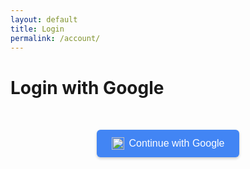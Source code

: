 ```yaml
---
layout: default
title: Login
permalink: /account/
---
```


# Login with Google

<div id="login-section" class="login-container" style="text-align:center; margin-top:50px;">
  <button id="google-login" style="
      background: #4285F4; 
      color: white; 
      border: none; 
      padding: 12px 24px; 
      font-size: 16px; 
      border-radius: 6px; 
      cursor: pointer;
      display: inline-flex;
      align-items: center;
      gap: 8px;
      box-shadow: 0 2px 4px rgba(0,0,0,0.2);
  ">
    <img src="https://www.svgrepo.com/show/355037/google.svg" width="20" height="20" alt="Google Logo"/>
    Continue with Google
  </button>
</div>

<script src="https://cdn.jsdelivr.net/npm/@supabase/supabase-js"></script>
<script>
const { createClient } = window.supabase;

// ✅ Initialize Supabase
const client = createClient(
  "https://lkhrfezubnpdzyduoglu.supabase.co",
  "eyJhbGciOiJIUzI1NiIsInR5cCI6IkpXVCJ9.eyJpc3MiOiJzdXBhYmFzZSIsInJlZiI6ImxraHJmZXp1Ym5wZHp5ZHVvZ2x1Iiwicm9sZSI6ImFub24iLCJpYXQiOjE3NTU3NzQ3NTYsImV4cCI6MjA3MTM1MDc1Nn0.CmXHYzLAP370bjXa9mjSa-O7uH4sx3ADl7djAvQSWOY"
);

// ✅ Redirect if already logged in
(async () => {
  const { data: { session } } = await client.auth.getSession();
  if (session) {
    window.location.href = "/account"; // redirect logged-in users
  }
})();

// ✅ Google Login
document.getElementById("google-login").addEventListener("click", async () => {
  const { error } = await client.auth.signInWithOAuth({
    provider: "google",
    options: {
      redirectTo: window.location.origin + "/account", // after login → account page
    },
  });
  if (error) {
    alert("Login failed: " + error.message);
  }
});
</script>
